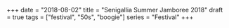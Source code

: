 +++
date = "2018-08-02"
title = "Senigallia Summer Jamboree 2018"
draft = true
tags = ["festival", "50s", "boogie"]
series = "Festival"
+++

